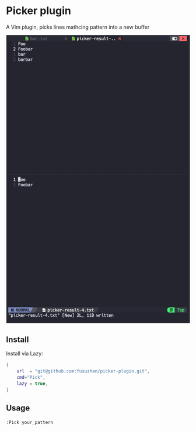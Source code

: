 # Picker plugin

A Vim plugin, picks lines mathcing pattern into a new buffer

![picker-plugin](/picker-plugin.png)

## Install 

Install via Lazy:
```lua
{
    url  = "git@github.com:Yusuzhan/picker-plugin.git",
    cmd="Pick",
    lazy = true,
}
```

## Usage

```
:Pick your_pattern
```

